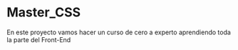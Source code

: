 # Master_CSS
 En este proyecto vamos hacer un curso de cero a experto aprendiendo toda la parte del Front-End
